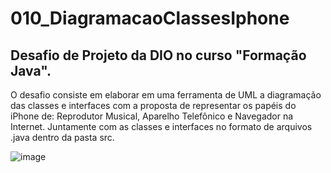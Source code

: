 # 010_DiagramacaoClassesIphone
## Desafio de Projeto da DIO no curso "Formação Java".

O desafio consiste em elaborar em uma ferramenta de UML a diagramação das classes e interfaces com a proposta de representar os papéis do iPhone de: 
Reprodutor Musical, Aparelho Telefônico e Navegador na Internet. Juntamente com as classes e interfaces no formato de arquivos .java dentro da pasta src.

![image](https://github.com/Esdras-Alves/010_DiagramacaoClassesIphone/assets/105168016/76635e96-a8cb-4291-ae94-a48b60d48d1b)


